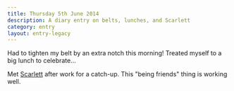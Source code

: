 ```yaml
---
title: Thursday 5th June 2014
description: A diary entry on belts, lunches, and Scarlett
category: entry
layout: entry-legacy
---
```


Had to tighten my belt by an extra notch this morning! Treated myself to a big lunch to celebrate&hellip;

Met [Scarlett](http://brightondoodlediary.tumblr.com/) after work for a catch-up. This "being friends" thing is working well.
